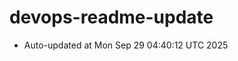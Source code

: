 # devops-readme-update
<!--START_SECTION:activity-->
- Auto-updated at Mon Sep 29 04:40:12 UTC 2025
<!--END_SECTION:activity-->
